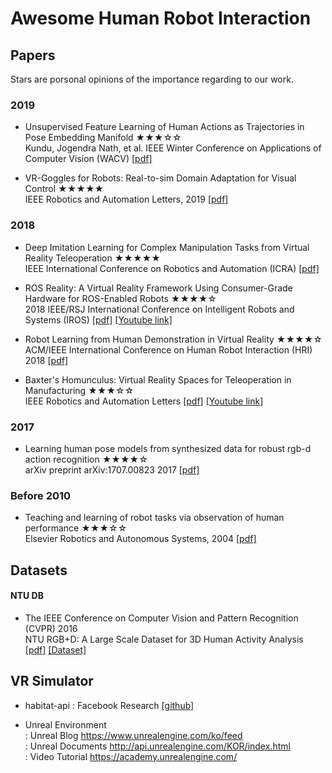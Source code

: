 

# Awesome Human Robot Interaction


## Papers
Stars are porsonal opinions of the importance regarding to our work.

### 2019
- Unsupervised Feature Learning of Human Actions as Trajectories in Pose Embedding Manifold ★★★☆☆  
Kundu, Jogendra Nath, et al. IEEE Winter Conference on Applications of Computer Vision (WACV) [[pdf]](https://ieeexplore.ieee.org/stamp/stamp.jsp?arnumber=8658966)  

- VR-Goggles for Robots: Real-to-sim Domain Adaptation for Visual Control ★★★★★  
IEEE Robotics and Automation Letters, 2019 [[pdf]](https://sites.google.com/view/zhang-tai-19ral-vrg/home)  

### 2018 
- Deep Imitation Learning for Complex Manipulation Tasks from Virtual Reality Teleoperation ★★★★★  
IEEE International Conference on Robotics and Automation (ICRA) [[pdf]](https://ieeexplore.ieee.org/stamp/stamp.jsp?arnumber=8461249)  

- ROS Reality: A Virtual Reality Framework Using Consumer-Grade Hardware for ROS-Enabled Robots ★★★★☆  
2018 IEEE/RSJ International Conference on Intelligent Robots and Systems (IROS) 
[[pdf]](https://ieeexplore.ieee.org/stamp/stamp.jsp?tp=&arnumber=8593513s) 
[[Youtube link]](https://www.youtube.com/watch?v=Aw3713v7xzQ)  

- Robot Learning from Human Demonstration in Virtual Reality ★★★★☆  
ACM/IEEE International Conference on Human Robot Interaction (HRI) 2018 [[pdf]](https://www.researchgate.net/publication/324825053_Robot_Learning_from_Human_Demonstration_in_Virtual_Reality)  

- Baxter's Homunculus: Virtual Reality Spaces for Teleoperation in Manufacturing  ★★★☆☆  
IEEE Robotics and Automation Letters [[pdf]](https://ieeexplore.ieee.org/stamp/stamp.jsp?tp=&arnumber=8003431) 
[[Youtube link]](https://www.youtube.com/watch?v=4a-W3Od5-t8)  

### 2017
- Learning human pose models from synthesized data for robust rgb-d action recognition ★★★★☆  
arXiv preprint arXiv:1707.00823 2017 [[pdf]](https://arxiv.org/pdf/1707.00823.pdf)  

### Before 2010
- Teaching and learning of robot tasks via observation of human performance ★★★☆☆  
Elsevier Robotics and Autonomous Systems, 2004 [[pdf]](https://www.sciencedirect.com/science/article/pii/S0921889004000417)  


## Datasets


#### NTU DB
* The IEEE Conference on Computer Vision and Pattern Recognition (CVPR) 2016  
NTU RGB+D: A Large Scale Dataset for 3D Human Activity Analysis 
[[pdf]](https://arxiv.org/pdf/1604.02808.pdf) [[Dataset]](http://rose1.ntu.edu.sg/datasets/actionrecognition.asp)

## VR Simulator
*  habitat-api
: Facebook Research [[github]](https://github.com/facebookresearch/habitat-api)

- Unreal Environment  
: Unreal Blog  https://www.unrealengine.com/ko/feed  
: Unreal Documents http://api.unrealengine.com/KOR/index.html  
: Video Tutorial https://academy.unrealengine.com/

